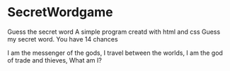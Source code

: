 # SecretWordgame
Guess the secret word
A simple program creatd with html and css
Guess my secret word. You have 14 chances

I am the messenger of the gods,
I travel between the worlds,
I am the god of trade and thieves,
What am I?
